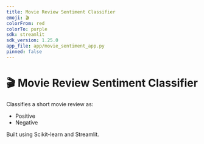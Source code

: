 ```yaml
---
title: Movie Review Sentiment Classifier
emoji: 🎬
colorFrom: red
colorTo: purple
sdk: streamlit
sdk_version: 1.25.0
app_file: app/movie_sentiment_app.py
pinned: false
---
```


# 🎬 Movie Review Sentiment Classifier

Classifies a short movie review as:
- Positive
- Negative

Built using Scikit-learn and Streamlit.
